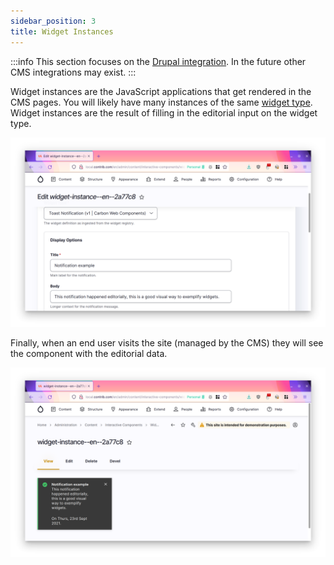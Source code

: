 ```yaml
---
sidebar_position: 3
title: Widget Instances
---
```

:::info
This section focuses on the [Drupal integration](https://www.drupal.org/project/widget_instance). In the future other
CMS integrations may exist.
:::

Widget instances are the JavaScript applications that get rendered in the CMS pages. You will likely have many instances
of the same [widget type](./widget-types). Widget instances are the result of filling in the editorial input on the
widget type.

![Editorial form](../../static/img/cms/widget-instance-edit.png)

Finally, when an end user visits the site (managed by the CMS) they will see the component with the editorial data.

![View widget instance](../../static/img/cms/widget-instance-view.png)
